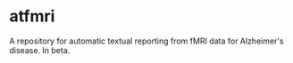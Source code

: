 # atfmri
A repository for automatic textual reporting from fMRI data for Alzheimer's disease. In beta.
